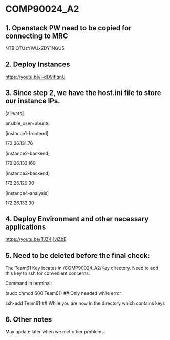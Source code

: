 # COMP90024_A2
## 1. Openstack PW need to be copied for connecting to MRC
NTBlOTUzYWUxZDY1NGU5
## 2. Deploy Instances
https://youtu.be/l-dD9ifIqnU
## 3. Since step 2, we have the host.ini file to store our instance IPs.
[all:vars]

ansible_user=ubuntu

[instance1-frontend]

172.26.131.76

[instance2-backend]

172.26.133.169

[instance3-backend]

172.26.129.90

[instance4-analysis]

172.26.133.30

## 4. Deploy Environment and other necessary applications
https://youtu.be/TJZ4j1viZbE


## 5. Need to be deleted before the final check:
The Team61 Key locates in /COMP90024_A2/Key directory.
Need to add this key to ssh for convenient concerns.

Command in terminal:

(sudo chmod 600 Team61)  ## Only needed while error

ssh-add Team61  ## While you are now in the directory which contains keys

## 6. Other notes
May update later when we met other problems.